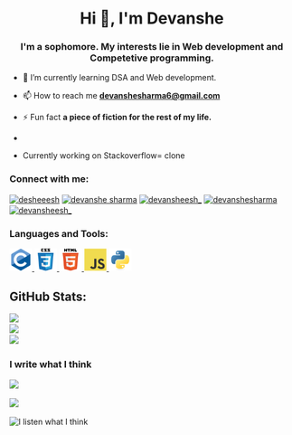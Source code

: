<h1 align="center">Hi 👋, I'm Devanshe</h1>
<h3 align="center">I'm a sophomore. My interests lie in Web development and Competetive programming.</h3>


- 🌱 I’m currently learning DSA and Web development.

- 📫 How to reach me **devanshesharma6@gmail.com**

- ⚡ Fun fact **a piece of fiction for the rest of my life.**
- <br/>
- Currently working on Stackoverflow= clone

<h3 align="left">Connect with me:</h3>
<p align="left">
<a href="https://twitter.com/desheeesh" target="blank"><img align="center" src="https://raw.githubusercontent.com/rahuldkjain/github-profile-readme-generator/master/src/images/icons/Social/twitter.svg" alt="desheeesh" height="30" width="40" /></a>
<a href="[https://linkedin.com/in/devanshe sharma](https://www.linkedin.com/in/devanshe-sharma-b939a51a8/)" target="blank"><img align="center" src="https://raw.githubusercontent.com/rahuldkjain/github-profile-readme-generator/master/src/images/icons/Social/linked-in-alt.svg" alt="devanshe sharma" height="30" width="40" /></a>
<a href="https://instagram.com/devansheesh_" target="blank"><img align="center" src="https://raw.githubusercontent.com/rahuldkjain/github-profile-readme-generator/master/src/images/icons/Social/instagram.svg" alt="devansheesh_" height="30" width="40" /></a>
<a href="https://www.hackerrank.com/devanshesharma" target="blank"><img align="center" src="https://raw.githubusercontent.com/rahuldkjain/github-profile-readme-generator/master/src/images/icons/Social/hackerrank.svg" alt="devanshesharma" height="30" width="40" /></a>
<a href="https://www.pinterest.com/devansheesh/" target="blank"><img align="center" src="https://raw.githubusercontent.com/rahuldkjain/github-profile-readme-generator/master/src/images/icons/Social/pinterest.svg" alt="devansheesh_" height="30" width="40" /></a>
 </p>

<h3 align="left">Languages and Tools:</h3>
<p align="left"> <a href="https://www.cprogramming.com/" target="_blank" rel="noreferrer"> <img src="https://raw.githubusercontent.com/devicons/devicon/master/icons/c/c-original.svg" alt="c" width="40" height="40"/> </a> <a href="https://www.w3schools.com/css/" target="_blank" rel="noreferrer"> <img src="https://raw.githubusercontent.com/devicons/devicon/master/icons/css3/css3-original-wordmark.svg" alt="css3" width="40" height="40"/> </a> <a href="https://www.w3.org/html/" target="_blank" rel="noreferrer"> <img src="https://raw.githubusercontent.com/devicons/devicon/master/icons/html5/html5-original-wordmark.svg" alt="html5" width="40" height="40"/> </a> <a href="https://developer.mozilla.org/en-US/docs/Web/JavaScript" target="_blank" rel="noreferrer"> <img src="https://raw.githubusercontent.com/devicons/devicon/master/icons/javascript/javascript-original.svg" alt="javascript" width="40" height="40"/> </a> <a href="https://www.python.org" target="_blank" rel="noreferrer"> <img src="https://raw.githubusercontent.com/devicons/devicon/master/icons/python/python-original.svg" alt="python" width="40" height="40"/> </a> </p>

<h2>GitHub Stats:</h2>
 
 
![](https://github-readme-stats.vercel.app/api?username=devanshe15&theme=calm&hide_border=false&include_all_commits=true&count_private=true)<br/>
![](https://github-readme-streak-stats.herokuapp.com/?user=devanshe15&theme=calm&hide_border=false)<br/>
![](https://github-readme-stats.vercel.app/api/top-langs/?username=devanshe15&theme=calm&hide_border=false&include_all_commits=true&count_private=true&layout=compact)


<h3>I write what I think</h3>

[![](https://gtce.itsvg.in/api?username=devanshe15)](https://github.com/VishwaGauravIn/github-twitter-card-embed)

[![](https://visitcount.itsvg.in/api?id=devanshe15&icon=0&color=5)](https://visitcount.itsvg.in)

![I listen what I think](https://spotify-recently-played-readme.vercel.app/api?user=1kinxfp635dmfnu7u83fho9c2&count=3)

